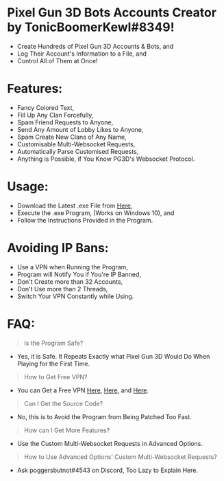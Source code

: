 # Pixel Gun 3D Bots Accounts Creator by TonicBoomerKewl#8349!
- Create Hundreds of Pixel Gun 3D Accounts & Bots, and
- Log Their Account's Information to a File, and
- Control All of Them at Once!

# Features:
- Fancy Colored Text,
- Fill Up Any Clan Forcefully,
- Spam Friend Requests to Anyone,
- Send Any Amount of Lobby Likes to Anyone,
- Spam Create New Clans of Any Name,
- Customisable Multi-Websocket Requests,
- Automatically Parse Customised Requests,
- Anything is Possible, if You Know PG3D's Websocket Protocol.

# Usage:
- Download the Latest .exe File from [Here](https://github.com/TonicBoomerKewl/pg3d-bots-accounts-creator/releases/latest),
- Execute the .exe Program, (Works on Windows 10), and
- Follow the Instructions Provided in the Program.

# Avoiding IP Bans:
- Use a VPN when Running the Program,
- Program will Notify You if You're IP Banned,
- Don't Create more than 32 Accounts,
- Don't Use more than 2 Threads,
- Switch Your VPN Constantly while Using.

# FAQ:
> Is the Program Safe?
- Yes, it is Safe. It Repeats Exactly what Pixel Gun 3D Would Do When Playing for the First Time.
> How to Get Free VPN?
- You can Get a Free VPN [Here](https://www.vpnbook.com/freevpn), [Here](https://www.vpngate.net/), and [Here](https://openvpn.net/download-open-vpn/).
> Can I Get the Source Code?
- No, this is to Avoid the Program from Being Patched Too Fast.
> How can I Get More Features?
- Use the Custom Multi-Websocket Requests in Advanced Options.
> How to Use Advanced Options' Custom Multi-Websocket Requests?
- Ask poggersbutnot#4543 on Discord, Too Lazy to Explain Here.

<!--gAAAAABgScGQb3EWUQDBrOWyxAgOr-alJDRfix-S412X7inljJb4shjK7gIUsGIaNgqz8PaZ3_gDlWqkbSdzGjhO1jCEdME9cucCusMunCO3qZykb7_In80BrxkrTvcH0b0gezr-6cB6-->
